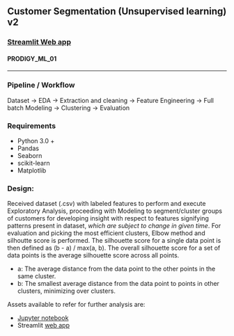 ## Customer Segmentation (Unsupervised learning) v2
### <a href="https://cssegmentation.streamlit.app/">Streamlit Web app</a>
#### PRODIGY_ML_01
<hr>

### Pipeline / Workflow
Dataset -> EDA -> Extraction and cleaning -> Feature Engineering -> Full batch Modeling -> Clustering -> Evaluation

### Requirements
- Python 3.0 +
- Pandas
- Seaborn
- scikit-learn
- Matplotlib

### Design:
Received dataset (.csv) with labeled features to perform and execute Exploratory Analysis, proceeding with Modeling to segment/cluster groups of customers for developing insight with respect to features signifying patterns present in dataset, *which are subject to change in given time*.
For evaluation and picking the most efficient clusters, Elbow method and silhoutte score is performed.
The silhouette score for a single data point is then defined as (b - a) / max(a, b). The overall silhouette score for a set of data points is the average silhouette score across all points.
- a: The average distance from the data point to the other points in the same cluster.
- b: The smallest average distance from the data point to points in other clusters, minimizing over clusters.

Assets available to refer for further analysis are:
- <a href="https://www.kaggle.com/harshjadhav6301/mall-customer-segmentation">Jupyter notebook </a>
- Streamlit <a href="https://cssegmentation.streamlit.app/">web app</a> 
